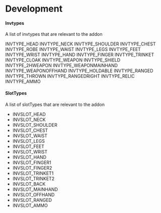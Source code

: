 # Development

#### Invtypes

A list of invtypes that are relevant to the addon

INVTYPE_HEAD
INVTYPE_NECK
INVTYPE_SHOULDER
INVTYPE_CHEST
INVTYPE_ROBE
INVTYPE_WAIST
INVTYPE_LEGS
INVTYPE_FEET
INVTYPE_WRIST
INVTYPE_HAND
INVTYPE_FINGER
INVTYPE_TRINKET
INVTYPE_CLOAK
INVTYPE_WEAPON
INVTYPE_SHIELD
INVTYPE_2HWEAPON
INVTYPE_WEAPONMAINHAND
INVTYPE_WEAPONOFFHAND
INVTYPE_HOLDABLE
INVTYPE_RANGED
INVTYPE_THROWN
INVTYPE_RANGEDRIGHT
INVTYPE_RELIC
INVTYPE_AMMO


#### SlotTypes

A list of slotTypes that are relevant to the addon

* INVSLOT_HEAD
* INVSLOT_NECK
* INVSLOT_SHOULDER
* INVSLOT_CHEST
* INVSLOT_WAIST
* INVSLOT_LEGS
* INVSLOT_FEET
* INVSLOT_WRIST
* INVSLOT_HAND
* INVSLOT_FINGER1
* INVSLOT_FINGER2
* INVSLOT_TRINKET1
* INVSLOT_TRINKET2
* INVSLOT_BACK
* INVSLOT_MAINHAND
* INVSLOT_OFFHAND
* INVSLOT_RANGED
* INVSLOT_AMMO
